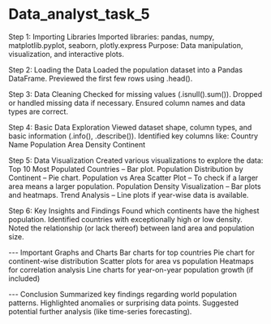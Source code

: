 # Data_analyst_task_5

Step 1: Importing Libraries
Imported libraries: pandas, numpy, matplotlib.pyplot, seaborn, plotly.express
Purpose: Data manipulation, visualization, and interactive plots.

Step 2: Loading the Data
Loaded the population dataset into a Pandas DataFrame.
Previewed the first few rows using .head().

Step 3: Data Cleaning
Checked for missing values (.isnull().sum()).
Dropped or handled missing data if necessary.
Ensured column names and data types are correct.

Step 4: Basic Data Exploration
Viewed dataset shape, column types, and basic information (.info(), .describe()).
Identified key columns like:
Country Name
Population
Area
Density
Continent

Step 5: Data Visualization
Created various visualizations to explore the data:
Top 10 Most Populated Countries – Bar plot.
Population Distribution by Continent – Pie chart.
Population vs Area Scatter Plot – To check if a larger area means a larger population.
Population Density Visualization – Bar plots and heatmaps.
Trend Analysis – Line plots if year-wise data is available.

Step 6: Key Insights and Findings
Found which continents have the highest population.
Identified countries with exceptionally high or low density.
Noted the relationship (or lack thereof) between land area and population size.

--- Important Graphs and Charts
Bar charts for top countries
Pie chart for continent-wise distribution
Scatter plots for area vs population
Heatmaps for correlation analysis
Line charts for year-on-year population growth (if included)

--- Conclusion
Summarized key findings regarding world population patterns.
Highlighted anomalies or surprising data points.
Suggested potential further analysis (like time-series forecasting).

